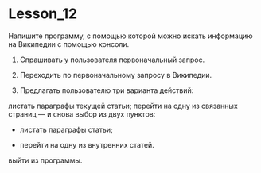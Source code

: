 # Lesson_12
Напишите программу, с помощью которой можно искать информацию на Википедии с помощью консоли.

1. Спрашивать у пользователя первоначальный запрос.

2. Переходить по первоначальному запросу в Википедии.

3. Предлагать пользователю три варианта действий:

листать параграфы текущей статьи;
перейти на одну из связанных страниц — и снова выбор из двух пунктов:
- листать параграфы статьи;

- перейти на одну из внутренних статей.

выйти из программы.
